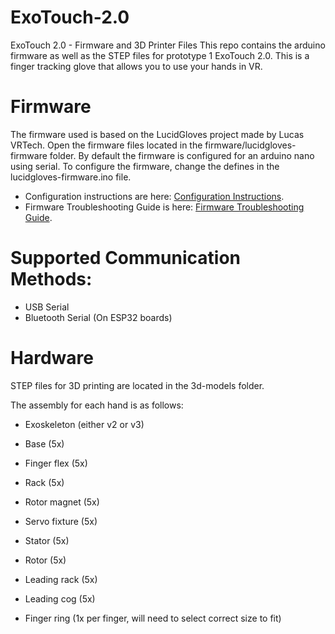 # ExoTouch-2.0
ExoTouch 2.0 - Firmware and 3D Printer Files
This repo contains the arduino firmware as well as the STEP files for prototype 1 ExoTouch 2.0. This is a finger tracking glove that allows you to use your hands in VR.

# Firmware
The firmware used is based on the LucidGloves project made by Lucas VRTech.
Open the firmware files located in the firmware/lucidgloves-firmware folder. By default the firmware is configured for an arduino nano using serial. To configure the firmware, change the defines in the lucidgloves-firmware.ino file.

- Configuration instructions are here: [Configuration Instructions](https://github.com/LucidVR/lucidgloves/wiki/Firmware-Setup-and-Customization-Tutorial).
- Firmware Troubleshooting Guide is here: [Firmware Troubleshooting Guide](https://github.com/LucidVR/lucidgloves/wiki/Firmware-Troubleshooting-Guide).

# Supported Communication Methods:
- USB Serial
- Bluetooth Serial (On ESP32 boards)

# Hardware
STEP files for 3D printing are located in the 3d-models folder.

The assembly for each hand is as follows:

- Exoskeleton (either v2 or v3)

- Base (5x)
- Finger flex (5x)
- Rack (5x)
- Rotor magnet (5x)
- Servo fixture (5x)
- Stator (5x)
- Rotor (5x)
- Leading rack (5x)
- Leading cog (5x)

- Finger ring (1x per finger, will need to select correct size to fit)
